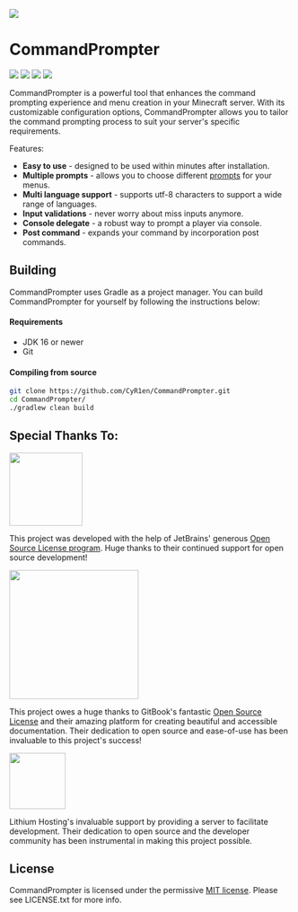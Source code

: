 ![](https://www.spigotmc.org/attachments/asset-4-png.679568/)
# CommandPrompter
[![](https://img.shields.io/github/actions/workflow/status/CyR1en/CommandPrompter/gradle.yml?logo=GitHub)](https://github.com/CyR1en/CommandPrompter/actions)
[![](https://img.shields.io/badge/Wiki-GitBook-brightgreen?logo=GitBook)](https://cyr1en.gitbook.io/commandprompter/)
[![](https://img.shields.io/discord/936346802402238514.svg?label=discord&logo=discord)](https://discord.com/invite/qHM8kE4XHj)
[![](https://img.shields.io/badge/Kofi-Support%20Development-brightgreen?logo=Kofi)](https://ko-fi.com/cyr1en)

CommandPrompter is a powerful tool that enhances the command prompting experience and menu creation in your Minecraft server. With its customizable configuration options, CommandPrompter allows you to tailor the command prompting process to suit your server's specific requirements.

Features:
* **Easy to use** - designed to be used within minutes after installation.
* **Multiple prompts** - allows you to choose different [prompts](https://cyr1en.gitbook.io/commandprompter/prompts/) for your menus.
* **Multi language support** - supports utf-8 characters to support a wide range of languages.
* **Input validations** - never worry about miss inputs anymore.
* **Console delegate** - a robust way to prompt a player via console.
* **Post command** - expands your command by incorporation post commands.

## Building

CommandPrompter uses Gradle as a project manager. You can build CommandPrompter for yourself by following the instructions below:

#### Requirements
* JDK 16 or newer
* Git

#### Compiling from source
```sh
git clone https://github.com/CyR1en/CommandPrompter.git
cd CommandPrompter/
./gradlew clean build
```

## Special Thanks To:
<div align="Left">
  <a href="https://www.jetbrains.com">
    <img width="130" src="https://resources.jetbrains.com/storage/products/company/brand/logos/jb_beam.svg" />
  </a>

  <p>This project was developed with the help of JetBrains' generous <a href="https://www.jetbrains.com/opensource/">Open Source License program</a>. Huge thanks to their continued support for open source development!</p>

  <a href="https://www.gitbook.com/">
    <img width="230" src="https://i.imgur.com/SIPKmzS.png">
  </a>

  <p>This project owes a huge thanks to GitBook's fantastic <a href="https://docs.gitbook.com/account-management/plans/apply-for-the-non-profit-open-source-plan">Open Source License</a> and their amazing platform for creating beautiful and accessible documentation. Their dedication to open source and ease-of-use has been invaluable to this project's success!</p>

  <a href="https://lithiumhosting.com/">
    <img width="100" src="https://lithiumhosting.com/billing/templates/lagom/assets/img/logo/logo_small_inverse.svg" />
  </a>

  <p>Lithium Hosting's invaluable support by providing a server to facilitate development. Their dedication to open source and the developer community has been instrumental in making this project possible.</p>
</div>

## License
CommandPrompter is licensed under the permissive [MIT license](https://github.com/CyR1en/CommandPrompter/blob/master/LICENSE). Please see LICENSE.txt for more info.
